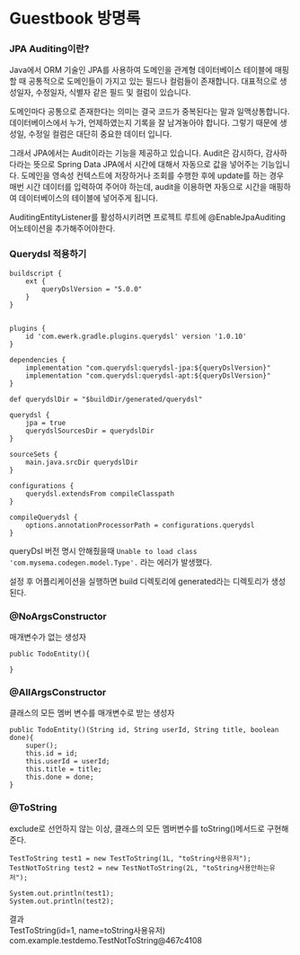 # Guestbook 방명록

### JPA Auditing이란?

Java에서 ORM 기술인 JPA를 사용하여 도메인을 관계형 데이터베이스 테이블에 매핑할 때 공통적으로 도메인들이 가지고 있는 필드나 컬럼들이 존재합니다.
대표적으로 생성일자, 수정일자, 식별자 같은 필드 및 컬럼이 있습니다.

도메인마다 공통으로 존재한다는 의미는 결국 코드가 중복된다는 말과 일맥상통합니다.
데이터베이스에서 누가, 언제하였는지 기록을 잘 남겨놓아야 합니다. 그렇기 때문에 생성일, 수정일 컬럼은 대단히 중요한 데이터 입니다.

그래서 JPA에서는 Audit이라는 기능을 제공하고 있습니다. Audit은 감시하다, 감사하다라는 뜻으로 Spring Data JPA에서 시간에 대해서 자동으로 값을 넣어주는 기능입니다.
도메인을 영속성 컨텍스트에 저장하거나 조회를 수행한 후에 update를 하는 경우 매번 시간 데이터를 입력하여 주어야 하는데,
audit을 이용하면 자동으로 시간을 매핑하여 데이터베이스의 테이블에 넣어주게 됩니다.

AuditingEntityListener를 활성하시키려면 프로젝트 루트에 @EnableJpaAuditing어노테이션을 추가해주어야한다.

### Querydsl 적용하기
```
buildscript {
	ext {
		queryDslVersion = "5.0.0"
	}
}


plugins {
    id 'com.ewerk.gradle.plugins.querydsl' version '1.0.10'
}

dependencies {
    implementation "com.querydsl:querydsl-jpa:${queryDslVersion}"
	implementation "com.querydsl:querydsl-apt:${queryDslVersion}"
}

def querydslDir = "$buildDir/generated/querydsl"

querydsl {
	jpa = true
	querydslSourcesDir = querydslDir
}

sourceSets {
	main.java.srcDir querydslDir
}

configurations {
	querydsl.extendsFrom compileClasspath
}

compileQuerydsl {
	options.annotationProcessorPath = configurations.querydsl
}
```

queryDsl 버전 명시 안해줬을때 `Unable to load class 'com.mysema.codegen.model.Type'.` 라는 에러가 발생했다.

설정 후 어플리케이션을 실행하면 build 디렉토리에 generated라는 디렉토리가 생성된다.

### @NoArgsConstructor
매개변수가 없는 생성자
```
public TodoEntity(){

} 
```
### @AllArgsConstructor
클래스의 모든 멤버 변수를 매개변수로 받는 생성자
```
public TodoEntity()(String id, String userId, String title, boolean done){
    super();
    this.id = id;
    this.userId = userId;
    this.title = title;
    this.done = done;
}
```

### @ToString
exclude로 선언하지 않는 이상, 클래스의 모든 멤버변수를 toString()메서드로 구현해준다.
```
TestToString test1 = new TestToString(1L, "toString사용유저");
TestNotToString test2 = new TestNotToString(2L, "toString사용안하는유저");

System.out.println(test1);
System.out.println(test2);
```

결과 <br>
TestToString(id=1, name=toString사용유저) <br>
com.example.testdemo.TestNotToString@467c4108

